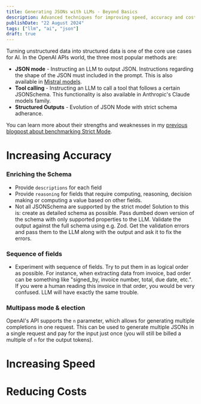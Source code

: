 ```yaml
---
title: Generating JSONs with LLMs - Beyond Basics
description: Advanced techniques for improving speed, accuracy and cost of JSON generation with LLMs.
publishDate: "22 August 2024"
tags: ["llm", "ai", "json"]
draft: true
---
```


Turning unstructured data into structured data is one of the core use cases for AI. In the OpenAI APIs world, the three most popular methods are:

- **JSON mode** - Instructing an LLM to output JSON. Instructions regarding the shape of the JSON must included in the prompt. This is also available in [Mistral models](https://docs.mistral.ai/capabilities/json_mode/).
- **Tool calling** - Instructing an LLM to call a tool that follows a certain JSONSchema. This functionality is also available in Anthropic's Claude models family.
- **Structured Outputs** - Evolution of JSON Mode with strict schema adherance.

You can learn more about their strengths and weaknesses in my [previous blogpost about benchmarking Strict Mode](/posts/benchmarking-llms-for-structured-json-generation/).

# Increasing Accuracy

### Enriching the Schema

- Provide `descriptions` for each field
- Provide `reasoning` for fields that require computing, reasoning, decision making or computing a value based on other fields.
- Not all JSONSchema are supported by the strict mode! Solution to this is: create as detailed schema as possible. Pass dumbed down version of the schema with only supported properties to the LLM. Validate the output against the full schema using e.g. Zod. Get the validation errors and pass them to the LLM along with the output and ask it to fix the errors.

### Sequence of fields

- Experiment with sequence of fields. Try to put them in as logical order as possible. For instance, when extracting data from invoice, bad order can be something like "signed_by, invoice number, total, due date, etc.". If you were a human reading this invoice in that order, you would be very confused. LLM will have exactly the same trouble.

### Multipass mode & election

OpenAI's API supports the `n` parameter, which allows for generating multiple completions in one request. This can be used to generate multiple JSONs in a single request and pay for the input just once (you will still be billed a multiple of `n` for the output tokens).

# Increasing Speed

# Reducing Costs
